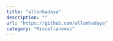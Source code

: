 ```yaml
---
title: "allonhadaya"
description: ""
url: "https://github.com/allonhadaya"
category: "Miscellaneous"
---
```

